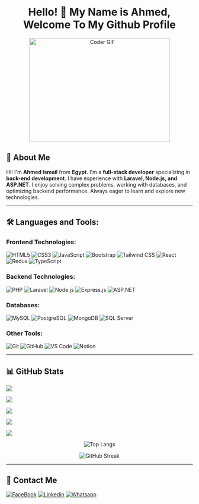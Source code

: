 <h1 align="center">Hello! 👋 My Name is Ahmed, Welcome To My Github Profile </h1>

<p align="center">
  <img src="https://media.giphy.com/media/SWoSkN6DxTszqIKEqv/giphy.gif" alt="Coder GIF" width="380" height="280">
</p>

## 🚀 About Me

Hi! I'm **Ahmed Ismail** from **Egypt**. I'm a **full-stack developer** specializing in **back-end development**. I have experience with **Laravel, Node.js, and ASP.NET**. I enjoy solving complex problems, working with databases, and optimizing backend performance. Always eager to learn and explore new technologies.

---

## 🛠️ Languages and Tools:

### Frontend Technologies:
![HTML5](https://img.shields.io/badge/-HTML5-%23E44D27?style=flat-square&logo=html5&logoColor=ffffff)
![CSS3](https://img.shields.io/badge/-CSS3-%231572B6?style=flat-square&logo=css3)
![JavaScript](https://img.shields.io/badge/-JavaScript-black?style=flat-square&logo=javascript)
![Bootstrap](https://img.shields.io/badge/-Bootstrap-563D7C?style=flat-square&logo=Bootstrap)
![Tailwind CSS](https://img.shields.io/badge/-TailwindCSS-15b4c1?style=flat-square&logo=tailwindcss&logoColor=ffffff)
![React](https://img.shields.io/badge/-React-%23282C34?style=flat-square&logo=react)
![Redux](https://img.shields.io/badge/-Redux-764ABC?style=flat-square&logo=redux)
![TypeScript](https://img.shields.io/badge/-TypeScript-2e72bc?style=flat-square&logo=typescript&logoColor=ffffff)

### Backend Technologies:
![PHP](https://img.shields.io/badge/-PHP-777BB4?style=flat-square&logo=php&logoColor=ffffff)
![Laravel](https://img.shields.io/badge/-Laravel-FF2D20?style=flat-square&logo=laravel&logoColor=ffffff)
![Node.js](https://img.shields.io/badge/-Node.js-339933?style=flat-square&logo=node.js&logoColor=ffffff)
![Express.js](https://img.shields.io/badge/-Express.js-000000?style=flat-square&logo=express&logoColor=ffffff)
![ASP.NET](https://img.shields.io/badge/-ASP.NET-512BD4?style=flat-square&logo=dotnet&logoColor=ffffff)

### Databases:
![MySQL](https://img.shields.io/badge/-MySQL-4479A1?style=flat-square&logo=mysql&logoColor=ffffff)
![PostgreSQL](https://img.shields.io/badge/-PostgreSQL-336791?style=flat-square&logo=postgresql&logoColor=ffffff)
![MongoDB](https://img.shields.io/badge/-MongoDB-47A248?style=flat-square&logo=mongodb&logoColor=ffffff)
![SQL Server](https://img.shields.io/badge/-SQL%20Server-CC2927?style=flat-square&logo=microsoft-sql-server&logoColor=ffffff)

### Other Tools:
![Git](https://img.shields.io/badge/-Git-%23F05032?style=flat-square&logo=git&logoColor=%23ffffff)
![GitHub](https://img.shields.io/badge/-GitHub-181717?style=flat-square&logo=github)
![VS Code](http://img.shields.io/badge/-VS%20Code-007ACC?style=flat-square&logo=visual-studio-code&logoColor=ffffff)
![Notion](https://img.shields.io/badge/-Notion-fff?style=flat-square&logo=notion&logoColor=000)

---

## 📊 GitHub Stats

![](http://github-profile-summary-cards.vercel.app/api/cards/profile-details?username=ahmed777ismail&theme=2077)

![](http://github-profile-summary-cards.vercel.app/api/cards/repos-per-language?username=ahmed777ismail&theme=2077)

![](http://github-profile-summary-cards.vercel.app/api/cards/most-commit-language?username=ahmed777ismail&theme=2077)

![](http://github-profile-summary-cards.vercel.app/api/cards/stats?username=ahmed777ismail&theme=2077)

![](http://github-profile-summary-cards.vercel.app/api/cards/productive-time?username=ahmed777ismail&theme=2077&utcOffset=8)

<p align="center">
  <img src="https://github-readme-stats.vercel.app/api/top-langs?username=ahmed777ismail&show_icons=true&locale=en&layout=compact" alt="Top Langs" />
</p>

<p align="center">
  <img src="https://github-readme-streak-stats.herokuapp.com/?user=ahmed777ismail&" alt="GitHub Streak" />
</p>

---

## 🔗 Contact Me

[![FaceBook](https://img.shields.io/badge/Facebook-1877F2?style=for-the-badge&logo=facebook&logoColor=white)](https://www.facebook.com/AhmedIsmail4865/)
[![Linkedin](https://img.shields.io/badge/LinkedIn-0077B5?style=for-the-badge&logo=linkedin&logoColor=white)](https://www.linkedin.com/in/ahmed-ismail-722048242)
[![Whatsapp](https://img.shields.io/badge/-Whatsapp-075e54?style=for-the-badge&logo=Whatsapp&logoColor=white)](https://api.whatsapp.com/send?phone=01118962513)
